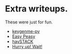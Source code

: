 # Extra writeups.

These were just for fun.

* [keygenme-py](./keygenme-py/)
* [Easy Peasy](./easy-peasy/)
* [haySTACK](./haystack/)
* [Hurry up! Wait!](./hurry-up-wait/)
